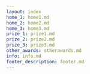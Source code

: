 ```yaml
---
layout: index 
home_1: home1.md
home_2: home2.md
home_3: home3.md
prize_1: prize1.md
prize_2: prize2.md
prize_3: prize3.md
other_awards: otherawards.md
info: info.md
footer_description: footer.md
---
```



